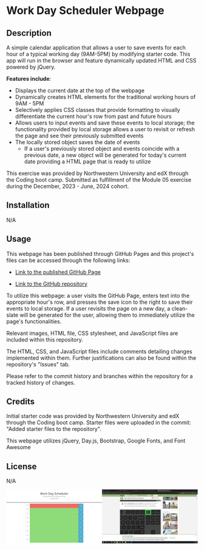# Work Day Scheduler Webpage

## Description

A simple calendar application that allows a user to save events for each hour of a typical working day (9AM-5PM) by modifying starter code. This app will run in the browser and feature dynamically updated HTML and CSS powered by jQuery.

**Features include**:

- Displays the current date at the top of the webpage
- Dynamically creates HTML elements for the traditional working hours of 9AM - 5PM
- Selectively applies CSS classes that provide formatting to visually differentiate the current hour's row from past and future hours
- Allows users to input events and save these events to local storage; the functionality provided by local storage allows a user to revisit or refresh the page and see their previously submitted events
- The locally stored object saves the date of events
    - If a user's previously stored object and events coincide with a previous date, a new object will be generated for today's current date providing a HTML page that is ready to utilize

This exercise was provided by Northwestern University and edX through the Coding boot camp. Submitted as fulfillment of the Module 05 exercise during the December, 2023 - June, 2024 cohort.

## Installation

N/A

## Usage

This webpage has been published through GitHub Pages and this project's files can be accessed through the following links:

- [Link to the published GitHub Page](https://anthonyero.github.io/work-day-scheduler/)

- [Link to the GitHub repository](https://github.com/anthonyero/work-day-scheduler)

To utilize this webpage: a user visits the GitHub Page, enters text into the appropriate hour's row, and presses the save icon to the right to save their events to local storage. If a user revisits the page on a new day, a clean-slate will be generated for the user, allowing them to immediately utilize the page's functionalities. 

Relevant images, HTML file, CSS stylesheet, and JavaScript files are included within this repository. 

The HTML, CSS, and JavaScript files include comments detailing changes implemented within them. Further justifications can also be found within the repository's "Issues" tab.

Please refer to the commit history and branches within the repository for a tracked history of changes.

## Credits

Initial starter code was provided by Northwestern University and edX through the Coding boot camp. Starter files were uploaded in the commit: "Added starter files to the repository". 

This webpage utilizes jQuery, Day.js, Bootstrap, Google Fonts, and Font Awesome  
## License

N/A

![Screenshot of live workday scheduler webpage 1-23-24](/assets/images/live-work-day-scheduler-webpage.png)